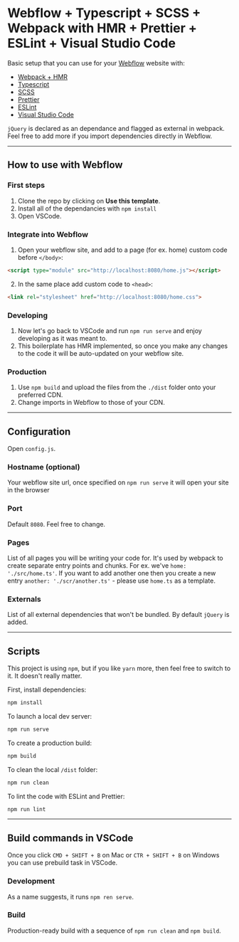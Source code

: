 # Webflow + Typescript + SCSS + Webpack with HMR + Prettier + ESLint + Visual Studio Code

Basic setup that you can use for your [Webflow](https://webflow.com) website with:

- [Webpack + HMR](https://webpack.js.org/)
- [Typescript](https://www.typescriptlang.org/)
- [SCSS](https://sass-lang.com/)
- [Prettier](https://prettier.io/)
- [ESLint](https://eslint.org/)
- [Visual Studio Code](https://code.visualstudio.com/)

`jQuery` is declared as an dependance and flagged as external in webpack. Feel free to add more if you import dependencies directly in Webflow.

---

## How to use with Webflow

### First steps

1. Clone the repo by clicking on **Use this template**.
2. Install all of the dependancies with `npm install`
3. Open VSCode.

### Integrate into Webflow

1. Open your webflow site, and add to a page (for ex. home) custom code before `</body>`:

```html
<script type="module" src="http://localhost:8080/home.js"></script>
```

2. In the same place add custom code to `<head>`:

```html
<link rel="stylesheet" href="http://localhost:8080/home.css">
```

### Developing

1. Now let's go back to VSCode and run `npm run serve` and enjoy developing as it was meant to.
2. This boilerplate has HMR implemented, so once you make any changes to the code it will be auto-updated on your webflow site.

### Production

1. Use `npm build` and upload the files from the `./dist` folder onto your preferred CDN.
2. Change imports in Webflow to those of your CDN.

---

## Configuration

Open `config.js`.

### Hostname (optional)

Your webflow site url, once specified on `npm run serve` it will open your site in the browser

### Port

Default `8080`. Feel free to change.

### Pages

List of all pages you will be writing your code for. It's used by webpack to create separate entry points and chunks. For ex. we've `home: './src/home.ts'`. If you want to add another one then you create a new entry `another: './scr/another.ts'` - please use `home.ts` as a template.

### Externals

List of all external dependencies that won't be bundled. By default `jQuery` is added.

---

## Scripts

This project is using `npm`, but if you like `yarn` more, then feel free to switch to it. It doesn't really matter.

First, install dependencies:

```sh
npm install
```

To launch a local dev server:

```sh
npm run serve
```

To create a production build:

```sh
npm build
```

To clean the local `/dist` folder:

```sh
npm run clean
```

To lint the code with ESLint and Prettier:

```sh
npm run lint
```

---

## Build commands in VSCode

Once you click `CMD + SHIFT + B` on Mac or `CTR + SHIFT + B` on Windows you can use prebuild task in VSCode.

### Development

As a name suggests, it runs `npm ren serve`.

### Build

Production-ready build with a sequence of `npm run clean` and `npm build`.
